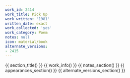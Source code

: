 ```yaml
---
work_id: 2414
work_title: Pick Up
work_written: '1981'
written_date: exact
work_collected: 'yes'
work_category: Poem
notes: null
icon: material/book
alternate_versions:
- 2415
---
```


{{ section_title() }}
{{ work_info() }}
{{ notes_section() }}
{{ appearances_section() }}
{{ alternate_versions_section() }}
